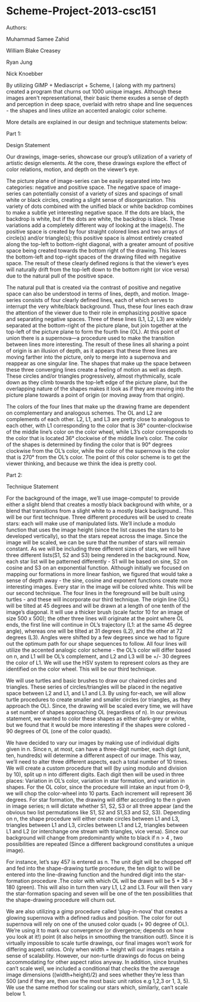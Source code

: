 Scheme-Project-2013-csc151
==========================

Authors:

Muhammad Samee Zahid

William Blake Creasey

Ryan Jung

Nick Knoebber


By utilizing GIMP + Mediascript + Scheme, I (along with my partners) created a program that churns out 1000 unique images. Although these images aren't representational, their basic theme exudes a sense of depth and perception in deep space, overlaid with retro shape and line sequences - the shapes and lines utilize an accented analogic color scheme.

More details are explained in our design and technique statements below:

Part 1:

Design Statement 

Our drawings, image-series, showcase our group’s utilization of a variety of artistic design elements. At the core, these drawings explore the effect of color relations, motion, and depth on the viewer’s eye.

The picture plane of image-series can be easily separated into two categories: negative and positive space. The negative space of image-series can potentially consist of a variety of sizes and spacings of small white or black circles, creating a slight sense of disorganization. This variety of dots combined with the unified black or white backdrop combines to make a subtle yet interesting negative space. If the dots are black, the backdrop is white, but if the dots are white, the backdrop is black. These variations add a completely different way of looking at the image(s). The positive space is created by four straight colored lines and two arrays of circle(s) and/or triangle(s); this positive space is almost entirely created along the top-left to bottom-right diagonal, with a greater amount of positive space being created towards the bottom right of the drawing. This leaves the bottom-left and top-right spaces of the drawing filled with negative space. The result of these clearly defined regions is that the viewer’s eyes will naturally drift from the top-left down to the bottom right (or vice versa) due to the natural pull of the positive space.

The natural pull that is created via the contrast of positive and negative space can also be understood in terms of lines, depth, and motion. Image-series consists of four clearly defined lines, each of which serves to interrupt the very white/black background. Thus, these four lines each draw the attention of the viewer due to their role in emphasizing positive space and separating negative spaces. Three of these lines (L1, L2, L3) are widely separated at the bottom-right of the picture plane, but join together at the top-left of the picture plane to form the fourth line (OL). At this point of union there is a supernova—a procedure used to make the transition between lines more interesting. The result of these lines all sharing a point of origin is an illusion of depth, as it appears that these three lines are moving farther into the picture, only to merge into a supernova and reappear as one singular line.  The shapes that make up the space between these three converging lines create a feeling of motion as well as depth. These circles and/or triangles progressively, almost rhythmically, scale down as they climb towards the top-left edge of the picture plane, but the overlapping nature of the shapes makes it look as if they are moving into the picture plane towards a point of origin (or moving away from that origin).

The colors of the four lines that make up the drawing frame are dependent on complementary and analogous schemes. The OL and L2 are complements of each other. L2, L1, and L3 are pretty close to analogous to each other, with L1 corresponding to the color that is 36° counter-clockwise of the middle line’s color on the color wheel, while L3’s color corresponds to the color that is located 36° clockwise of the middle line’s color. The color of the shapes is determined by finding the color that is 90° degrees clockwise from the OL’s color, while the color of the supernova is the color that is 270° from the OL’s color.  The point of this color scheme is to get the viewer thinking, and because we think the idea is pretty cool.   

Part 2:

Technique Statement 


For the background of the image, we’ll use image-compute! to provide either a slight blend that creates a mostly black background with white, or a blend that transitions from a slight white to a mostly black background.. This will be our first technique. Three different procedures will be used to create stars:  each will make use of manipulated lists. We’ll include a modulo function that uses the image height (since the list causes the stars to be developed vertically), so that the stars repeat across the image. Since the image will be scaled, we can be sure that the number of stars will remain constant. As we will be including three different sizes of stars, we will have three different lists(S1, S2 and S3) being rendered in the background. Now, each star list will be patterned differently - S1 will be based on sine, S2 on cosine and S3 on an exponential function. Although initially we focused on mapping our formations in more linear fashion, we figured that would take a sense of depth away - the sine, cosine and exponent functions create more interesting images. Every star in the image will be colored white. This will be our second technique.
The four lines in the foreground will be built using turtles - and these will incorporate our third technique. The origin line (OL) will be tilted at 45 degrees and will be drawn at a length of one tenth of the image’s diagonal. It will use a thicker brush (scale factor 10 for an image of size 500 x 500); the other three lines will originate at the point where OL ends, the first line will continue in OL’s trajectory (L1: at the same 45 degree angle), whereas one will be tilted at 31 degrees (L2), and the other at 72 degrees (L3). Angles were shifted by a few degrees since we had to figure out the optimum path for our shape sequences to follow. All four lines will utilize the accented analogic color scheme - the OL’s color will differ based on n, and L1 will be OL’s complement, and L2 and L3 will be +/- 30 degrees the color of L1. We will use the HSV system to represent colors as they are identified on the color wheel. This will be our third technique. 

We will use turtles and basic brushes to draw our chained circles and triangles. These series of circles/triangles will be placed in the negative space between L2 and L1, and L1 and L3. By using for-each, we will allow turtle procedures to create smaller and smaller circles (or triangles, as they approach the OL). Since, the drawing will be scaled every time, we will have a set number of shapes approaching OL (regardless of n). In our previous statement, we wanted to color these shapes as either dark-grey or white, but we found that it would be more interesting if the shapes were colored - 90 degrees of OL (one of the color quads).

We have decided to vary our images by making use of individual digits given in n. Since n, at most, can have a three-digit number, each digit (unit, ten, hundreds) will determine a different aspect of our image. This way, we’ll need to alter three different aspects, each a total number of 10 times. We will create a custom procedure that will (by using modulo and division by 10), split up n into different digits. Each digit then will be used in three places: Variation in OL’s color, variation in star formation, and variation in shapes. For the OL color, since the procedure will intake an input from 0-9, we will chop the color-wheel into 10 parts. Each increment will represent 36 degrees. For star formation, the drawing will differ according to the n  given in image series; n will dictate whether S1, S2, S3 or all three appear (and the obvious two list permutations like S1, S2 and S1,S3 and S2, S3). Depending on n, the shape procedure will either create circles between L1 and L3, triangles between L1 and L3, circles between L1 and L2, triangles between L1 and L2 (or interchange one stream with triangles, vice versa). Since our background will change from predominantly white to black if n  > 4 , two possibilities  are repeated (Since a different background constitutes a unique image). 

For instance, let’s say 457 is entered as n. The unit digit will be chopped off and fed into the shape-drawing turtle procedure, the ten digit to will be entered into the line-drawing function and the hundred digit into the star-formation procedure .The color with which OL will be drawn will be 5 * 36 = 180 (green). This will also in turn then vary L1, L2 and L3. Four will then vary the star-formation spacing and seven will be one of the ten possibilities that the shape-drawing procedure will churn out.

We are also utilizing a gimp procedure called ‘plug-in-nova’ that creates a glowing supernova with a defined radius and position. The color for out supernova will rely on one of the unused color quads (+ 90 degree of OL). We’re using it to mark our convergence (or divergence; depends on how you look at it!) point (it also helps in smoothing the transition out!).
Since it is virtually impossible to scale turtle drawings, our final images won’t work for differing aspect ratios. Only when width = height will our images retain a sense of scalability. However, our non-turtle drawings do focus on being accommodating for other aspect ratios anyway. In addition, since brushes can’t scale well, we included a conditional that checks the the average image dimensions ((width+height)/2) and sees whether they’re less than 500 (and if they are, then use the most basic unit ratios e.g 1,2,3 or 1, 3, 5).  We use the same method for scaling our stars which, similarly, can’t scale below 1. 
